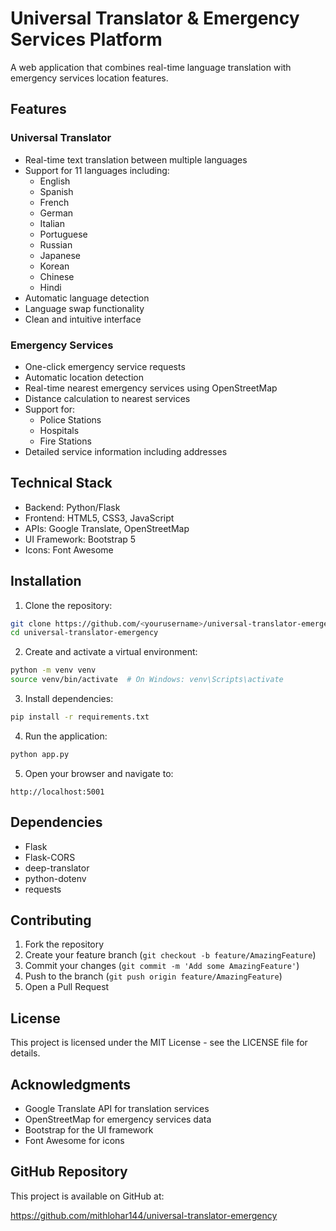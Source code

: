 # Universal Translator & Emergency Services Platform

A web application that combines real-time language translation with emergency services location features.

## Features

### Universal Translator
- Real-time text translation between multiple languages
- Support for 11 languages including:
  - English
  - Spanish
  - French
  - German
  - Italian
  - Portuguese
  - Russian
  - Japanese
  - Korean
  - Chinese
  - Hindi
- Automatic language detection
- Language swap functionality
- Clean and intuitive interface

### Emergency Services
- One-click emergency service requests
- Automatic location detection
- Real-time nearest emergency services using OpenStreetMap
- Distance calculation to nearest services
- Support for:
  - Police Stations
  - Hospitals
  - Fire Stations
- Detailed service information including addresses

## Technical Stack

- Backend: Python/Flask
- Frontend: HTML5, CSS3, JavaScript
- APIs: Google Translate, OpenStreetMap
- UI Framework: Bootstrap 5
- Icons: Font Awesome

## Installation

1. Clone the repository:
```bash
git clone https://github.com/<yourusername>/universal-translator-emergency.git
cd universal-translator-emergency
```

2. Create and activate a virtual environment:
```bash
python -m venv venv
source venv/bin/activate  # On Windows: venv\Scripts\activate
```

3. Install dependencies:
```bash
pip install -r requirements.txt
```

4. Run the application:
```bash
python app.py
```

5. Open your browser and navigate to:
```
http://localhost:5001
```

## Dependencies

- Flask
- Flask-CORS
- deep-translator
- python-dotenv
- requests

## Contributing

1. Fork the repository
2. Create your feature branch (`git checkout -b feature/AmazingFeature`)
3. Commit your changes (`git commit -m 'Add some AmazingFeature'`)
4. Push to the branch (`git push origin feature/AmazingFeature`)
5. Open a Pull Request

## License

This project is licensed under the MIT License - see the LICENSE file for details.

## Acknowledgments

- Google Translate API for translation services
- OpenStreetMap for emergency services data
- Bootstrap for the UI framework
- Font Awesome for icons

## GitHub Repository

This project is available on GitHub at:

https://github.com/mithlohar144/universal-translator-emergency
